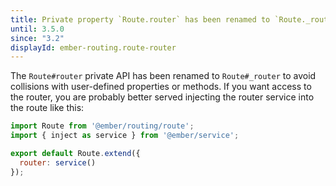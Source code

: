 ```yaml
---
title: Private property `Route.router` has been renamed to `Route._router`
until: 3.5.0
since: "3.2"
displayId: ember-routing.route-router
---
```



The `Route#router` private API has been renamed to `Route#_router` to avoid collisions with user-defined
properties or methods.
If you want access to the router, you are probably better served injecting the router service into
the route like this:

```javascript
import Route from '@ember/routing/route';
import { inject as service } from '@ember/service';

export default Route.extend({
  router: service()
});
```
